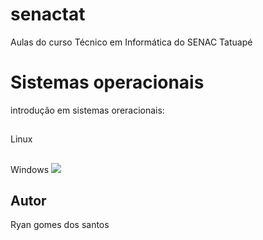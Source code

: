 # senactat
Aulas do curso Técnico em Informática do SENAC Tatuapé

# Sistemas operacionais
introdução em sistemas oreracionais:
##
Linux
##
Windows
<img src="https://miro.medium.com/v2/resize:fit:1400/0*BZvjTftSqXfcD73q">
## Autor
Ryan gomes dos santos


